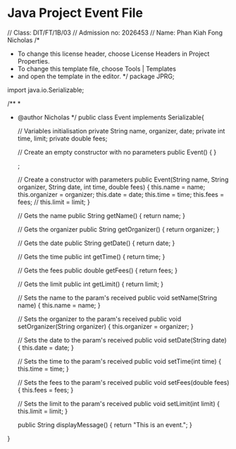 # Java Project Event File

// Class: DIT/FT/1B/03
// Admission no: 2026453
// Name: Phan Kiah Fong Nicholas
/*
 * To change this license header, choose License Headers in Project Properties.
 * To change this template file, choose Tools | Templates
 * and open the template in the editor.
 */
package JPRG;

import java.io.Serializable;

/**
 *
 * @author Nicholas
 */
public class Event implements Serializable{

    // Variables initialisation
    private String name, organizer, date;
    private int time, limit;
    private double fees;

    // Create an empty constructor with no parameters
    public Event() {
    }

    ; 
    
    // Create a constructor with parameters
    public Event(String name, String organizer, String date, int time, double fees) {
        this.name = name;
        this.organizer = organizer;
        this.date = date;
        this.time = time;
        this.fees = fees;
//        this.limit = limit;
    }

    // Gets the name
    public String getName() {
        return name;
    }

    // Gets the organizer
    public String getOrganizer() {
        return organizer;
    }

    // Gets the date
    public String getDate() {
        return date;
    }

    // Gets the time
    public int getTime() {
        return time;
    }

    // Gets the fees
    public double getFees() {
        return fees;
    }

    // Gets the limit
    public int getLimit() {
        return limit;
    }

    // Sets the name to the param's received
    public void setName(String name) {
        this.name = name;
    }

    // Sets the organizer to the param's received
    public void setOrganizer(String organizer) {
        this.organizer = organizer;
    }

    // Sets the date to the param's received
    public void setDate(String date) {
        this.date = date;
    }

    // Sets the time to the param's received
    public void setTime(int time) {
        this.time = time;
    }

    // Sets the fees to the param's received
    public void setFees(double fees) {
        this.fees = fees;
    }

    // Sets the limit to the param's received
    public void setLimit(int limit) {
        this.limit = limit;
    }
    
    public String displayMessage() {
        return "This is an event.";
    }
    
}


